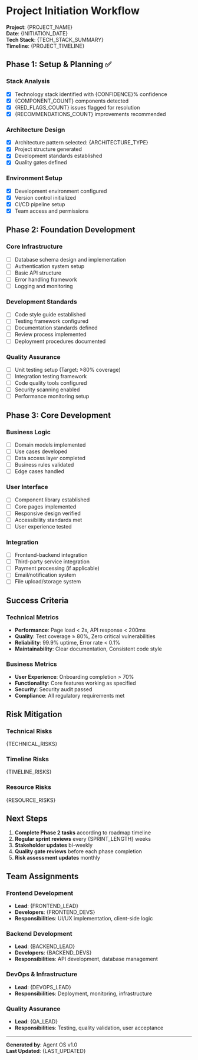 # Project Initiation Workflow

**Project**: {PROJECT_NAME}  
**Date**: {INITIATION_DATE}  
**Tech Stack**: {TECH_STACK_SUMMARY}  
**Timeline**: {PROJECT_TIMELINE}

## Phase 1: Setup & Planning ✅

### Stack Analysis
- [x] Technology stack identified with {CONFIDENCE}% confidence
- [x] {COMPONENT_COUNT} components detected
- [x] {RED_FLAGS_COUNT} issues flagged for resolution
- [x] {RECOMMENDATIONS_COUNT} improvements recommended

### Architecture Design
- [x] Architecture pattern selected: {ARCHITECTURE_TYPE}
- [x] Project structure generated
- [x] Development standards established
- [x] Quality gates defined

### Environment Setup
- [x] Development environment configured
- [x] Version control initialized
- [x] CI/CD pipeline setup
- [x] Team access and permissions

## Phase 2: Foundation Development

### Core Infrastructure
- [ ] Database schema design and implementation
- [ ] Authentication system setup
- [ ] Basic API structure
- [ ] Error handling framework
- [ ] Logging and monitoring

### Development Standards
- [ ] Code style guide established
- [ ] Testing framework configured
- [ ] Documentation standards defined
- [ ] Review process implemented
- [ ] Deployment procedures documented

### Quality Assurance
- [ ] Unit testing setup (Target: ≥80% coverage)
- [ ] Integration testing framework
- [ ] Code quality tools configured
- [ ] Security scanning enabled
- [ ] Performance monitoring setup

## Phase 3: Core Development

### Business Logic
- [ ] Domain models implemented
- [ ] Use cases developed
- [ ] Data access layer completed
- [ ] Business rules validated
- [ ] Edge cases handled

### User Interface
- [ ] Component library established
- [ ] Core pages implemented
- [ ] Responsive design verified
- [ ] Accessibility standards met
- [ ] User experience tested

### Integration
- [ ] Frontend-backend integration
- [ ] Third-party service integration
- [ ] Payment processing (if applicable)
- [ ] Email/notification system
- [ ] File upload/storage system

## Success Criteria

### Technical Metrics
- **Performance**: Page load < 2s, API response < 200ms
- **Quality**: Test coverage ≥ 80%, Zero critical vulnerabilities
- **Reliability**: 99.9% uptime, Error rate < 0.1%
- **Maintainability**: Clear documentation, Consistent code style

### Business Metrics
- **User Experience**: Onboarding completion > 70%
- **Functionality**: Core features working as specified
- **Security**: Security audit passed
- **Compliance**: All regulatory requirements met

## Risk Mitigation

### Technical Risks
{TECHNICAL_RISKS}

### Timeline Risks
{TIMELINE_RISKS}

### Resource Risks
{RESOURCE_RISKS}

## Next Steps

1. **Complete Phase 2 tasks** according to roadmap timeline
2. **Regular sprint reviews** every {SPRINT_LENGTH} weeks
3. **Stakeholder updates** bi-weekly
4. **Quality gate reviews** before each phase completion
5. **Risk assessment updates** monthly

## Team Assignments

### Frontend Development
- **Lead**: {FRONTEND_LEAD}
- **Developers**: {FRONTEND_DEVS}
- **Responsibilities**: UI/UX implementation, client-side logic

### Backend Development  
- **Lead**: {BACKEND_LEAD}
- **Developers**: {BACKEND_DEVS}
- **Responsibilities**: API development, database management

### DevOps & Infrastructure
- **Lead**: {DEVOPS_LEAD}
- **Responsibilities**: Deployment, monitoring, infrastructure

### Quality Assurance
- **Lead**: {QA_LEAD}
- **Responsibilities**: Testing, quality validation, user acceptance

---

**Generated by**: Agent OS v1.0  
**Last Updated**: {LAST_UPDATED}
